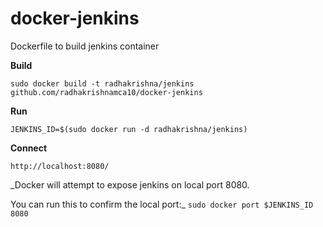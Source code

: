 docker-jenkins
==============

Dockerfile to build jenkins container

**Build**

`sudo docker build -t radhakrishna/jenkins github.com/radhakrishnamca10/docker-jenkins`

**Run**

`JENKINS_ID=$(sudo docker run -d radhakrishna/jenkins)`

**Connect**

`http://localhost:8080/`

_Docker will attempt to expose jenkins on local port 8080.

You can run this to confirm the local port:_
`sudo docker port $JENKINS_ID 8080`
